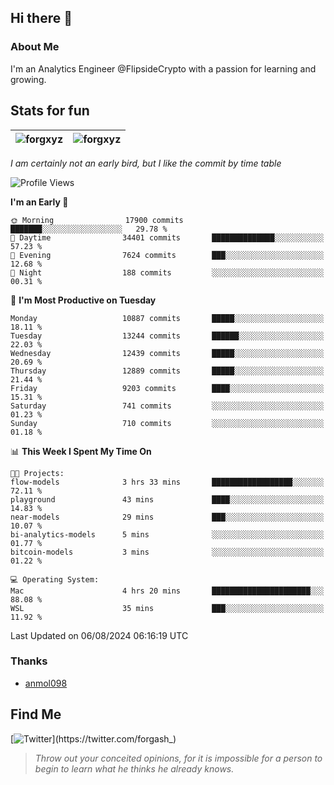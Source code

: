 ## Hi there 👋

### About Me

I'm an Analytics Engineer @FlipsideCrypto with a passion for learning and growing.
  
## Stats for fun

| <img align="center" src="https://github-readme-streak-stats.herokuapp.com/?user=forgxyz&theme=tokyonight" alt="forgxyz" /> | <img align="center" src="https://github-readme-stats.vercel.app/api?username=forgxyz&theme=tokyonight&show_icons=true" alt="forgxyz" /> |
| ------------- |------------- |

*I am certainly not an early bird, but I like the commit by time table*  

<!--START_SECTION:waka-->
![Profile Views](http://img.shields.io/badge/Profile%20Views-4-blue)

**I'm an Early 🐤** 

```text
🌞 Morning                17900 commits       ███████░░░░░░░░░░░░░░░░░░   29.78 % 
🌆 Daytime                34401 commits       ██████████████░░░░░░░░░░░   57.23 % 
🌃 Evening                7624 commits        ███░░░░░░░░░░░░░░░░░░░░░░   12.68 % 
🌙 Night                  188 commits         ░░░░░░░░░░░░░░░░░░░░░░░░░   00.31 % 
```
📅 **I'm Most Productive on Tuesday** 

```text
Monday                   10887 commits       █████░░░░░░░░░░░░░░░░░░░░   18.11 % 
Tuesday                  13244 commits       ██████░░░░░░░░░░░░░░░░░░░   22.03 % 
Wednesday                12439 commits       █████░░░░░░░░░░░░░░░░░░░░   20.69 % 
Thursday                 12889 commits       █████░░░░░░░░░░░░░░░░░░░░   21.44 % 
Friday                   9203 commits        ████░░░░░░░░░░░░░░░░░░░░░   15.31 % 
Saturday                 741 commits         ░░░░░░░░░░░░░░░░░░░░░░░░░   01.23 % 
Sunday                   710 commits         ░░░░░░░░░░░░░░░░░░░░░░░░░   01.18 % 
```


📊 **This Week I Spent My Time On** 

```text
🐱‍💻 Projects: 
flow-models              3 hrs 33 mins       ██████████████████░░░░░░░   72.11 % 
playground               43 mins             ████░░░░░░░░░░░░░░░░░░░░░   14.83 % 
near-models              29 mins             ███░░░░░░░░░░░░░░░░░░░░░░   10.07 % 
bi-analytics-models      5 mins              ░░░░░░░░░░░░░░░░░░░░░░░░░   01.77 % 
bitcoin-models           3 mins              ░░░░░░░░░░░░░░░░░░░░░░░░░   01.22 % 

💻 Operating System: 
Mac                      4 hrs 20 mins       ██████████████████████░░░   88.08 % 
WSL                      35 mins             ███░░░░░░░░░░░░░░░░░░░░░░   11.92 % 
```


 Last Updated on 06/08/2024 06:16:19 UTC
<!--END_SECTION:waka-->

### Thanks
 - [anmol098](https://github.com/anmol098/waka-readme-stats/)
  
## Find Me
[![Twitter](https://img.shields.io/twitter/url/https/twitter.com/forgash_.svg?style=social&label=Follow%20%40forgash_)](https://twitter.com/forgash_)


> *Throw out your conceited opinions, for it is impossible for a person to begin to learn what he thinks he already knows.* 
